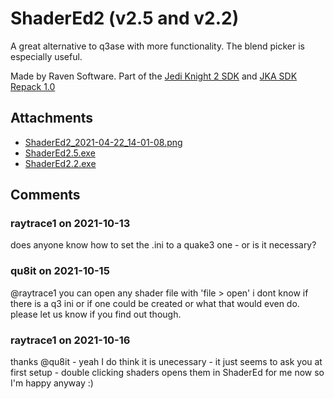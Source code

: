 # ShaderEd2 (v2.5 and v2.2)

A great alternative to q3ase with more functionality. The blend picker is especially useful.

Made by Raven Software. Part of the [Jedi Knight 2 SDK](https://jkhub.org/files/file/1490-jk2-software-development-kit-sdk-editing-tools/) and [JKA SDK Repack 1.0](https://jkhub.org/files/file/3799-jka-sdk-repack-10/)

## Attachments

- [ShaderEd2_2021-04-22_14-01-08.png](https://trello.com/1/cards/6081668f9edc1e33d7a88743/attachments/608167648f0fb2352638ec0e/download/ShaderEd2_2021-04-22_14-01-08.png)
- [ShaderEd2.5.exe](https://trello.com/1/cards/6081668f9edc1e33d7a88743/attachments/60816b3edb9d2d49a68340fb/download/ShaderEd2.5.exe)
- [ShaderEd2.2.exe](https://trello.com/1/cards/6081668f9edc1e33d7a88743/attachments/60816b50b10a602123c10307/download/ShaderEd2.2.exe)

## Comments

### raytrace1 on 2021-10-13

does anyone know how to set the .ini to a quake3 one - or is it necessary?


### qu8it on 2021-10-15

@raytrace1 you can open any shader file with 'file > open'
i dont know if there is a q3 ini or if one could be created or what that would even do. please let us know if you find out though.

### raytrace1 on 2021-10-16

thanks @qu8it - yeah I do think it is unecessary - it just seems to ask you at first setup - double clicking shaders opens them in ShaderEd for me now so I'm happy anyway :)
